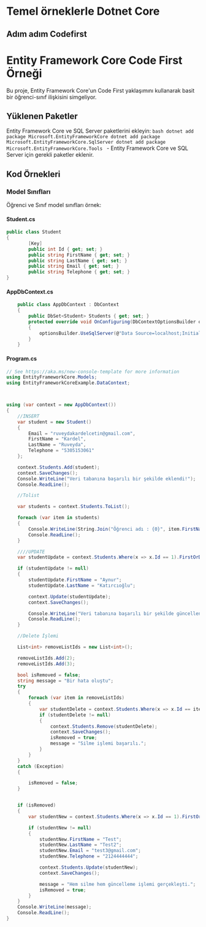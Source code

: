 # Temel örneklerle Dotnet Core

## Adım adım Codefirst

# Entity Framework Core Code First Örneği

Bu proje, Entity Framework Core'un Code First yaklaşımını kullanarak basit bir öğrenci-sınıf ilişkisini simgeliyor.

## Yüklenen Paketler
 Entity Framework Core ve SQL Server paketlerini ekleyin:
    ```bash
    dotnet add package Microsoft.EntityFrameworkCore
    dotnet add package Microsoft.EntityFrameworkCore.SqlServer
    dotnet add package Microsoft.EntityFrameworkCore.Tools
    ```
    - Entity Framework Core ve SQL Server için gerekli paketler eklenir.

## Kod Örnekleri

### Model Sınıfları

Öğrenci ve Sınıf model sınıfları örnek:

#### Student.cs
```csharp
public class Student
{
        [Key]
        public int Id { get; set; }
        public string FirstName { get; set; }
        public string LastName { get; set; }
        public string Email { get; set; }
        public string Telephone { get; set; }
}
```
#### AppDbContext.cs
```csharp
    public class AppDbContext : DbContext
    {
        public DbSet<Student> Students { get; set; }
        protected override void OnConfiguring(DbContextOptionsBuilder optionsBuilder)
        {
            optionsBuilder.UseSqlServer(@"Data Source=localhost;Initial Catalog=Northwind;Integrated Security=True");
        }
    }
```

#### Program.cs
```csharp
// See https://aka.ms/new-console-template for more information
using EntityFrameworkCore.Models;
using EntityFrameworkCoreExample.DataContext;



using (var context = new AppDbContext())
{
    //INSERT
    var student = new Student()
    {
        Email = "ruveydakardelcetin@gmail.com",
        FirstName = "Kardel",
        LastName = "Ruveyda",
        Telephone = "5305153061"
    };

    context.Students.Add(student);
    context.SaveChanges();
    Console.WriteLine("Veri tabanına başarılı bir şekilde eklendi!");
    Console.ReadLine();

    //Tolist

    var students = context.Students.ToList();

    foreach (var item in students)
    {
        Console.WriteLine(String.Join("Öğrenci adı : {0}", item.FirstName));
        Console.ReadLine();
    }

    ////UPDATE
    var studentUpdate = context.Students.Where(x => x.Id == 1).FirstOrDefault();

    if (studentUpdate != null)
    {
        studentUpdate.FirstName = "Aynur";
        studentUpdate.LastName = "Katırcıoğlu";

        context.Update(studentUpdate);
        context.SaveChanges();

        Console.WriteLine("Veri tabanına başarılı bir şekilde güncellendi");
        Console.ReadLine();
    }

    //Delete İşlemi 

    List<int> removeListIds = new List<int>();

    removeListIds.Add(2);
    removeListIds.Add(3);

    bool isRemoved = false;
    string message = "Bir hata oluştu";
    try
    {
        foreach (var item in removeListIds)
        {
            var studentDelete = context.Students.Where(x => x.Id == item).FirstOrDefault();
            if (studentDelete != null)
            {
                context.Students.Remove(studentDelete);
                context.SaveChanges();
                isRemoved = true;
                message = "Silme işlemi başarılı.";
            }
        }
    }
    catch (Exception)
    {

        isRemoved = false;
    }


    if (isRemoved)
    {
        var studentNew = context.Students.Where(x => x.Id == 1).FirstOrDefault();

        if (studentNew != null)
        {
            studentNew.FirstName = "Test";
            studentNew.LastName = "Test2";
            studentNew.Email = "test3@gmail.com";
            studentNew.Telephone = "2124444444";

            context.Students.Update(studentNew);
            context.SaveChanges();

            message = "Hem silme hem güncelleme işlemi gerçekleşti.";
            isRemoved = true;
        }
    }
    Console.WriteLine(message);
    Console.ReadLine();
}
```




